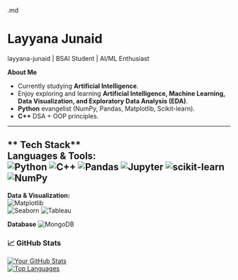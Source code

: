 .md
# Layyana Junaid 
layyana-junaid | BSAI Student | AI/ML Enthusiast  

**About Me**  
-  Currently studying **Artificial Intelligence**.  
- Enjoy exploring and learning  **Artificial Intelligence, Machine Learning, Data Visualization, and Exploratory Data Analysis (EDA)**.  
- **Python** evangelist (NumPy, Pandas, Matplotlib, Scikit-learn).  
- **C++**  DSA + OOP principles.  
---

** Tech Stack**  
**Languages & Tools:**  
![Python](https://img.shields.io/badge/Python-3776AB?style=flat&logo=python&logoColor=white)
![C++](https://img.shields.io/badge/C++-00599C?style=flat&logo=c%2B%2B&logoColor=white)
![Pandas](https://img.shields.io/badge/Pandas-150458?style=flat&logo=pandas&logoColor=white)
![Jupyter](https://img.shields.io/badge/Jupyter-F37626?style=flat&logo=jupyter&logoColor=white)
![scikit-learn](https://img.shields.io/badge/scikit--learn-F7931E?style=flat&logo=scikit-learn&logoColor=white)
![NumPy](https://img.shields.io/badge/NumPy-013243?style=flat&logo=numpy&logoColor=white)
---


**Data & Visualization:**  
![Matplotlib](https://img.shields.io/badge/Matplotlib-11557C?style=flat&logo=matplotlib&logoColor=white)  
![Seaborn](https://img.shields.io/badge/Seaborn-5C8DBC?style=flat&logo=seaborn&logoColor=white)
![Tableau](https://img.shields.io/badge/Tableau-E97627?style=flat&logo=tableau&logoColor=white)

**Database**
![MongoDB](https://img.shields.io/badge/MongoDB-47A248?style=flat&logo=mongodb&logoColor=white)

### **📈 GitHub Stats**  
[![Your GitHub Stats](https://github-readme-stats.vercel.app/api?username=layyana-junaid&show_icons=true&theme=radical)](https://github.com/your-username)  
[![Top Languages](https://github-readme-stats.vercel.app/api/top-langs/?username=layyana-junaid&layout=compact&hide=html,css)](https://github.com/your-username)  


